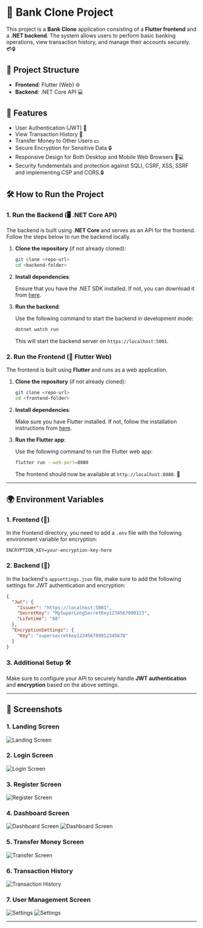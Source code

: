 
# 🏦 Bank Clone Project

This project is a **Bank Clone** application consisting of a **Flutter frontend** and a **.NET backend**. The system allows users to perform basic banking operations, view transaction history, and manage their accounts securely. 💳🔒

## 🚀 Project Structure

- **Frontend**: Flutter (Web) 🌐
- **Backend**: .NET Core API 💻

## 🔑 Features

- User Authentication (JWT) 🔐
- View Transaction History 📜
- Transfer Money to Other Users 💵
- Secure Encryption for Sensitive Data 🔒
- Responsive Design for Both Desktop and Mobile Web Browsers 📱💻
- Security fundementals and protection against SQLI, CSRF, XSS, SSRF and implementing CSP and CORS.🔒

## 🛠️ How to Run the Project

### 1. Run the Backend (🖥️ .NET Core API)

The backend is built using **.NET Core** and serves as an API for the frontend. Follow the steps below to run the backend locally.

1. **Clone the repository** (if not already cloned):

   ```bash
   git clone <repo-url>
   cd <backend-folder>
   ```

2. **Install dependencies**:

   Ensure that you have the .NET SDK installed. If not, you can download it from [here](https://dotnet.microsoft.com/download).

3. **Run the backend**:

   Use the following command to start the backend in development mode:

   ```bash
   dotnet watch run
   ```

   This will start the backend server on `https://localhost:5001`.

### 2. Run the Frontend (📱 Flutter Web)

The frontend is built using **Flutter** and runs as a web application.

1. **Clone the repository** (if not already cloned):

   ```bash
   git clone <repo-url>
   cd <frontend-folder>
   ```

2. **Install dependencies**:

   Make sure you have Flutter installed. If not, follow the installation instructions from [here](https://flutter.dev/docs/get-started/install).

3. **Run the Flutter app**:

   Use the following command to run the Flutter web app:

   ```bash
   flutter run --web-port=8080
   ```

   The frontend should now be available at `http://localhost:8080`. 🎉

---

## 🌍 Environment Variables

### 1. Frontend (🔐)

In the frontend directory, you need to add a `.env` file with the following environment variable for encryption:

```env
ENCRYPTION_KEY=your-encryption-key-here
```

### 2. Backend (🔑)

In the backend's `appsettings.json` file, make sure to add the following settings for JWT authentication and encryption:

```json
{
  "Jwt": {
    "Issuer": "https://localhost:5001",
    "SecretKey": "MySuperLongSecretKey1234567890123",
    "Lifetime": "60"
  },
  "EncryptionSettings": {
    "Key": "supersecretkey123456789012345678"
  }
}
```

### 3. Additional Setup 🛠️

Make sure to configure your API to securely handle **JWT authentication** and **encryption** based on the above settings.

---

## 📸 Screenshots

### 1. Landing Screen

![Landing Screen](images/landing.png)

### 2. Login Screen

![Login Screen](images/login.png)

### 3. Register Screen

![Register Screen](images/register.png)

### 4. Dashboard Screen

![Dashboard Screen](images/dashboard.png)
![Dashboard Screen](images/dashboard2.png)

### 5. Transfer Money Screen 

![Transfer Screen](transfer.png)

### 6. Transaction History

![Transaction History](transactionHistory.png)

### 7. User Management Screen

![Settings](settings.png)
![Settings](settings2.png)

---

